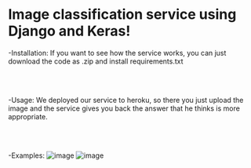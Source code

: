# Image classification service using Django and Keras!

-Installation:
If you want to see how the service works, you can just download the code as .zip and install requirements.txt

<br>
<br>

-Usage:
We deployed our service to heroku, so there you just upload the image and the service gives you back the answer that he thinks is more appropriate.

<br>
<br>

-Examples:
![image](https://user-images.githubusercontent.com/74849372/156703489-2b8fd9ea-f17b-4f72-8a38-4ab24b703103.png)
![image](https://user-images.githubusercontent.com/74849372/156703520-b67fb18d-3e7e-4ba1-aa1b-30e951a6f03c.png)

